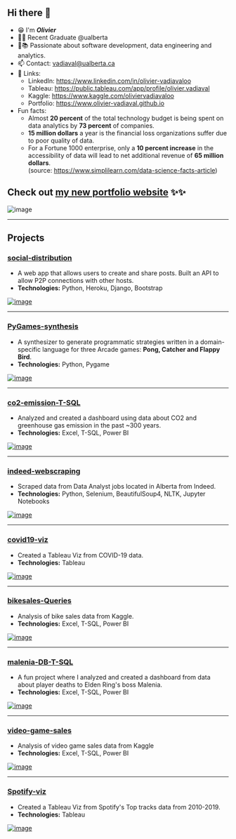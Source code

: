 ## Hi there 👋

- 😁 I'm ___Olivier___
- 🔭🏫 Recent Graduate @ualberta
- 🧐📚 Passionate about software development, data engineering and analytics.
- 📫 Contact: vadiaval@ualberta.ca
- 🔗 Links:  
    - LinkedIn: https://www.linkedin.com/in/olivier-vadiavaloo
    - Tableau: https://public.tableau.com/app/profile/olivier.vadiaval
    - Kaggle: https://www.kaggle.com/oliviervadiavaloo
    - Portfolio: https://www.olivier-vadiaval.github.io
- Fun facts:
    - Almost __20 percent__ of the total technology budget is being spent on data analytics by __73 percent__ of companies.
    - __15 million dollars__ a year is the financial loss organizations suffer due to poor quality of data.
    - For a Fortune 1000 enterprise, only a __10 percent increase__ in the accessibility of data will lead to net additional revenue of __65 million dollars__.  
(source: https://www.simplilearn.com/data-science-facts-article)
  
## Check out [my new portfolio website](https://olivier-vadiaval.github.io/) ✨✨
  
![image](https://user-images.githubusercontent.com/59672031/178035424-bd1daf22-d05a-414d-8f33-b92c5c1bedfd.png)
  
___
## Projects
  
### [social-distribution](https://github.com/olivier-vadiaval/social-distribution)
- A web app that allows users to create and share posts. Built an API to allow P2P connections with other hosts.
- __Technologies:__ Python, Heroku, Django, Bootstrap
  
[![image](https://user-images.githubusercontent.com/59672031/170329695-a5c3c98d-1f5d-404d-9bd5-323640dcf098.png)](https://youtu.be/MoULLQmtl0M)
  
___
### [PyGames-synthesis](https://github.com/olivier-vadiaval/PyGames-synthesis)
- A synthesizer to generate programmatic strategies written in a domain-specific language for three Arcade games: __Pong, Catcher and Flappy Bird__.
- __Technologies:__ Python, Pygame
  
[![image](https://user-images.githubusercontent.com/59672031/170330735-103ba805-8673-47ae-ac60-6a36ea44973e.png)](https://github.com/olivier-vadiaval/PyGames-synthesis/blob/main/report_summer2021.pdf)
  
___
### [co2-emission-T-SQL](https://github.com/olivier-vadiaval/co2-emission-T-SQL)
- Analyzed and created a dashboard using data about CO2 and greenhouse gas emission in the past ~300 years.
- __Technologies:__ Excel, T-SQL, Power BI
  
[![image](https://user-images.githubusercontent.com/59672031/170327165-0c6f054f-0bd6-4a08-9cca-1af580a68691.png)](https://github.com/olivier-vadiaval/co2-emission-T-SQL)
  
___
### [indeed-webscraping](https://github.com/olivier-vadiaval/indeed-webscraping)
- Scraped data from Data Analyst jobs located in Alberta from Indeed.
- __Technologies:__ Python, Selenium, BeautifulSoup4, NLTK, Jupyter Notebooks
  
[![image](https://user-images.githubusercontent.com/59672031/173158483-d7382d85-7c47-43fc-8784-62b820327028.png)](https://github.com/olivier-vadiaval/indeed-webscraping)
  
___
### [covid19-viz](https://public.tableau.com/app/profile/olivier.vadiaval/viz/COVID19Dashboard_16531831021020/COVID19Dashboard)
- Created a Tableau Viz from COVID-19 data.
- __Technologies:__ Tableau
  
[![image](https://user-images.githubusercontent.com/59672031/173209028-f132cdbe-2285-4c9b-8c3d-f0d70a42015d.png)](https://public.tableau.com/app/profile/olivier.vadiaval/viz/COVID19Dashboard_16531831021020/COVID19Dashboard)
  
___
### [bikesales-Queries](https://github.com/olivier-vadiaval/bikesales-Queries)
- Analysis of bike sales data from Kaggle.
- __Technologies:__ Excel, T-SQL, Power BI
  
[![image](https://user-images.githubusercontent.com/59672031/170328973-72297f70-d93b-473d-b286-99e9e4d510f7.png)](https://github.com/olivier-vadiaval/bikesales-Queries)
  
___
### [malenia-DB-T-SQL](https://github.com/olivier-vadiaval/malenia-DB-T-SQL)
- A fun project where I analyzed and created a dashboard from data about player deaths to Elden Ring's boss Malenia.
- __Technologies:__ Excel, T-SQL, Power BI

[![image](https://user-images.githubusercontent.com/59672031/170328056-496a1242-53b2-46e1-a33a-0d733f0e705e.png)](https://github.com/olivier-vadiaval/malenia-DB-T-SQL)
  
___
### [video-game-sales](https://github.com/olivier-vadiaval/video-game-sales)
- Analysis of video game sales data from Kaggle
- __Technologies:__ Excel, T-SQL, Power BI
  
[![image](https://user-images.githubusercontent.com/59672031/173208980-12b8c0f2-2c25-482d-a49b-cf96ad238944.png)](https://github.com/olivier-vadiaval/video-game-sales)
  
___
### [Spotify-viz](https://public.tableau.com/app/profile/olivier.vadiaval/viz/SpotifyDashboard_16533472407880/SpotifyTopTracksDashboard)
- Created a Tableau Viz from Spotify&apos;s Top tracks data from 2010-2019.
- __Technologies:__ Tableau
  
[![image](https://user-images.githubusercontent.com/59672031/173209085-3d0d51ea-7dcc-4655-bbf4-8a11e0221081.png)](https://public.tableau.com/app/profile/olivier.vadiaval/viz/SpotifyDashboard_16533472407880/SpotifyTopTracksDashboard)
  
